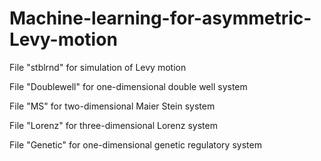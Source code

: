 # Machine-learning-for-asymmetric-Levy-motion

File "stblrnd" for simulation of Levy motion

File "Doublewell" for one-dimensional double well system

File "MS" for two-dimensional Maier Stein system

File "Lorenz" for three-dimensional Lorenz system

File "Genetic" for one-dimensional genetic regulatory system
